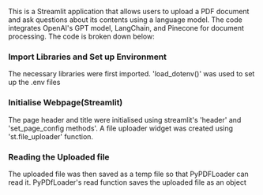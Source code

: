This is a Streamlit application that allows users to upload a PDF document and ask questions about its contents using a language model. 
The code integrates OpenAI's GPT model, LangChain, and Pinecone for document processing. The code is broken down below:

### Import Libraries and Set up Environment
The necessary libraries were first imported.
'load_dotenv()' was used to set up the .env files 

### Initialise Webpage(Streamlit)
The page header and title were initialised using streamlit's 'header' and 'set_page_config methods'.
A file uploader widget was created using 'st.file_uploader' function.

### Reading the Uploaded file
The uploaded file was then saved as a temp file so that PyPDFLoader can read it. 
PyPDfLoader's read function saves the uploaded file as an object



